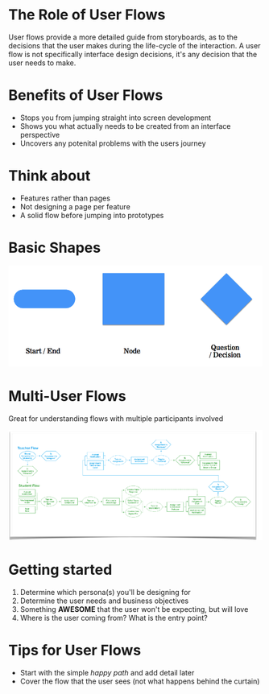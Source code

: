 <!-- TITLE: User Flows -->

# The Role of User Flows
User flows provide a more detailed guide from storyboards, as to the decisions that the user makes during the life-cycle of the interaction. A user flow is not specifically interface design decisions, it's any decision that the user needs to make.

# Benefits of User Flows
* Stops you from jumping straight into screen development
* Shows you what actually needs to be created from an interface perspective
* Uncovers any potenital problems with the users journey

# Think about
* Features rather than pages
* Not designing a page per feature
* A solid flow before jumping into prototypes

# Basic Shapes
![User Flow Shapes](/uploads/user-flow-shapes.png "User Flow Shapes")


# Multi-User Flows
Great for understanding flows with multiple participants involved

![Multi User Flow](/uploads/multi-user-flow.png "Multi User Flow")


# Getting started
1. Determine which persona(s) you'll be designing for
2. Determine the user needs and business objectives
3. Something **AWESOME** that the user won't be expecting, but will love
4. Where is the user coming from? What is the entry point?


# Tips for User Flows
* Start with the simple *happy path* and add detail later
* Cover the flow that the user sees (not what happens behind the curtain)
